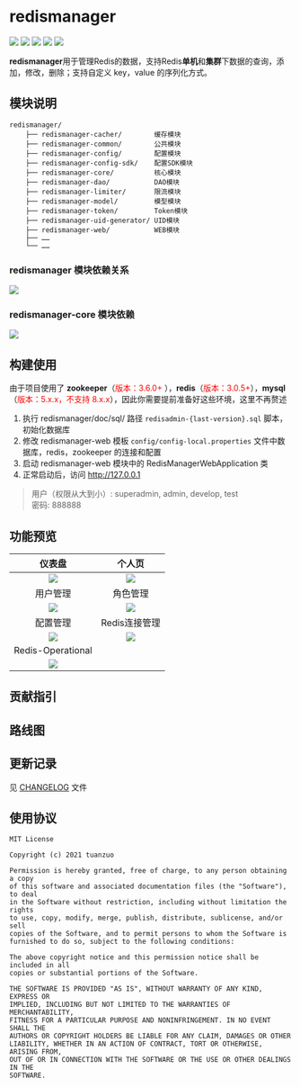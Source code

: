 # redismanager

[![](https://img.shields.io/badge/Base%20up%20by-SpringBoot%202.3.4%20RELEASE-06?logo=SpringBoot&labelColor=02303A)](https://mvnrepository.com/artifact/org.springframework.boot/spring-boot-starter/2.3.4.RELEASE)
[![](https://img.shields.io/badge/Use%20up%20by-JDK%201.8+-important?logo=java&labelColor=02303A)](https://www.oracle.com/cn/java/technologies/javase/javase-jdk8-downloads.html)
[![](https://img.shields.io/badge/Use%20up%20by-MySQL%205.x.x%20<%208.x.x-9cf?logo=MySQL&labelColor=02303A)](https://dev.mysql.com/doc/relnotes/mysql/5.7/en/)
[![](https://img.shields.io/badge/Use%20up%20by-Redis%203.0.5+%20-06A0CE?logo=Redis&labelColor=02303A)](https://redis.io)
[![](https://img.shields.io/badge/Use%20up%20by-Zookeeper%203.6.0+%20-06A0CE?logo=apache&labelColor=02303A)](https://zookeeper.apache.org/doc/r3.6.0/index.html)

**redismanager**用于管理Redis的数据，支持Redis**单机**和**集群**下数据的查询，添加，修改，删除；支持自定义 key，value 的序列化方式。

## 模块说明

```text
redismanager/
    ├── redismanager-cacher/        缓存模块
    ├── redismanager-common/        公共模块
    ├── redismanager-config/        配置模块
    ├── redismanager-config-sdk/    配置SDK模块
    ├── redismanager-core/          核心模块
    ├── redismanager-dao/           DAO模块
    ├── redismanager-limiter/       限流模块
    ├── redismanager-model/         模型模块
    ├── redismanager-token/         Token模块
    ├── redismanager-uid-generator/ UID模块
    ├── redismanager-web/           WEB模块
    ├── ……
    └── ……
```

### redismanager 模块依赖关系

![](https://img-blog.csdnimg.cn/20210828151924889.png)

### redismanager-core 模块依赖

![](https://img-blog.csdnimg.cn/20210828151931785.png)

## 构建使用

由于项目使用了 **zookeeper**（<font color="red">版本：3.6.0+
</font>），**redis**（<font color="red">版本：3.0.5+</font>），**mysql**（<font color="red">版本：5.x.x，不支持 8.x.x</font>），因此你需要提前准备好这些环境，这里不再赘述

1. 执行 redismanager/doc/sql/ 路径 `redisadmin-{last-version}.sql` 脚本，初始化数据库
2. 修改 redismanager-web 模板 `config/config-local.properties` 文件中数据库，redis，zookeeper 的连接和配置
3. 启动 redismanager-web 模块中的 RedisManagerWebApplication 类
4. 正常启动后，访问 http://127.0.0.1

> 用户（权限从大到小）: superadmin, admin, develop, test  
> 密码: 888888

## 功能预览

| 仪表盘 | 个人页 |
|:-----------:|:-----------:|
|![](https://img-blog.csdnimg.cn/2021082815191339.png)|![](https://img-blog.csdnimg.cn/20210828151918149.png)|
| 用户管理 | 角色管理 |
|![](https://img-blog.csdnimg.cn/20210828151943384.png)|![](https://img-blog.csdnimg.cn/20210828151939730.png)|
| 配置管理 | Redis连接管理 |
|![](https://img-blog.csdnimg.cn/20210828151903389.png)|![](https://img-blog.csdnimg.cn/20210828151908667.png)|
| Redis-Operational |  |
|![](https://img-blog.csdnimg.cn/20210828151936100.png)| |

## 贡献指引

## 路线图

## 更新记录

见 [CHANGELOG](CHANGELOG.md) 文件

## 使用协议

```textmate
MIT License

Copyright (c) 2021 tuanzuo

Permission is hereby granted, free of charge, to any person obtaining a copy
of this software and associated documentation files (the "Software"), to deal
in the Software without restriction, including without limitation the rights
to use, copy, modify, merge, publish, distribute, sublicense, and/or sell
copies of the Software, and to permit persons to whom the Software is
furnished to do so, subject to the following conditions:

The above copyright notice and this permission notice shall be included in all
copies or substantial portions of the Software.

THE SOFTWARE IS PROVIDED "AS IS", WITHOUT WARRANTY OF ANY KIND, EXPRESS OR
IMPLIED, INCLUDING BUT NOT LIMITED TO THE WARRANTIES OF MERCHANTABILITY,
FITNESS FOR A PARTICULAR PURPOSE AND NONINFRINGEMENT. IN NO EVENT SHALL THE
AUTHORS OR COPYRIGHT HOLDERS BE LIABLE FOR ANY CLAIM, DAMAGES OR OTHER
LIABILITY, WHETHER IN AN ACTION OF CONTRACT, TORT OR OTHERWISE, ARISING FROM,
OUT OF OR IN CONNECTION WITH THE SOFTWARE OR THE USE OR OTHER DEALINGS IN THE
SOFTWARE.
```
